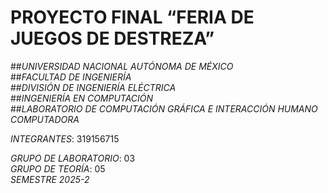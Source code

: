 # PROYECTO FINAL “FERIA DE JUEGOS DE DESTREZA”

##*UNIVERSIDAD NACIONAL AUTÓNOMA DE MÉXICO*  
##*FACULTAD DE INGENIERÍA*  
##*DIVISIÓN DE INGENIERÍA ELÉCTRICA*  
##*INGENIERÍA EN COMPUTACIÓN*  
##*LABORATORIO DE COMPUTACIÓN GRÁFICA E INTERACCIÓN HUMANO COMPUTADORA*  

*INTEGRANTES*: 319156715

*GRUPO DE LABORATORIO*: 03    
*GRUPO DE TEORÍA*: 05    
*SEMESTRE 2025-2*  
